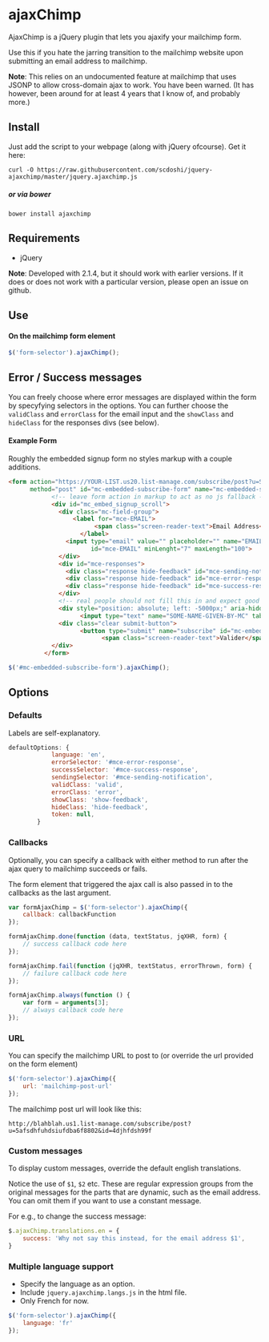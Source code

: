 # ajaxChimp

AjaxChimp is a jQuery plugin that lets you ajaxify your mailchimp form.

Use this if you hate the jarring transition to the mailchimp website upon submitting an email address to mailchimp.

**Note**: This relies on an undocumented feature at mailchimp that uses JSONP to allow cross-domain ajax to work. You have been warned. (It has however, been around for at least 4 years that I know of, and probably more.)


## Install

Just add the script to your webpage (along with jQuery ofcourse). Get it here:

```
curl -O https://raw.githubusercontent.com/scdoshi/jquery-ajaxchimp/master/jquery.ajaxchimp.js
```

##### or via bower

```
bower install ajaxchimp
```

## Requirements

* jQuery

**Note**: Developed with 2.1.4, but it should work with earlier versions. If it does or does not work with a particular version, please open an issue on github.


## Use

#### On the mailchimp form element

```js
$('form-selector').ajaxChimp();
```

## Error / Success messages

You can freely choose where error messages are displayed within the form by specyfying selectors in the options. You can further choose the `validClass` and `errorClass` for the email input and the `showClass` and `hideClass` for the responses divs (see below).

#### Example Form
Roughly the embedded signup form no styles markup with a couple additions.

```html
<form action="https://YOUR-LIST.us20.list-manage.com/subscribe/post?u=SOME-ADDRESS&amp;id=ID" autocomplete="off" 
      method="post" id="mc-embedded-subscribe-form" name="mc-embedded-subscribe-form" target="_blank">
            <!-- leave form action in markup to act as no js fallback -->
            <div id="mc_embed_signup_scroll">
              <div class="mc-field-group">
                  <label for="mce-EMAIL">
                        <span class="screen-reader-text">Email Address</span>
                    </label>
                <input type="email" value="" placeholder="" name="EMAIL" class="email text-field-input" 
                       id="mce-EMAIL" minLenght="7" maxLength="100">
              </div>
              <div id="mce-responses">
                <div class="response hide-feedback" id="mce-sending-notification"></div>
                <div class="response hide-feedback" id="mce-error-response"></div>
                <div class="response hide-feedback" id="mce-success-response"></div>
              </div>
              <!-- real people should not fill this in and expect good things - do not remove this or risk form bot signups-->
              <div style="position: absolute; left: -5000px;" aria-hidden="true">
                    <input type="text" name="SOME-NAME-GIVEN-BY-MC" tabindex="-1" value=""></div>
              <div class="clear submit-button">
                    <button type="submit" name="subscribe" id="mc-embedded-subscribe" class="button">
                          <span class="screen-reader-text">Valider</span></button></div>
            </div>
          </form>
```

```js
$('#mc-embedded-subscribe-form').ajaxChimp();
```


## Options

### Defaults
Labels are self-explanatory.

```js
defaultOptions: {
            language: 'en',
            errorSelector: '#mce-error-response',
            successSelector: '#mce-success-response',
            sendingSelector: '#mce-sending-notification',
            validClass: 'valid',
            errorClass: 'error',
            showClass: 'show-feedback',
            hideClass: 'hide-feedback',
            token: null,
        }
```

### Callbacks

Optionally, you can specify a callback with either method to run after the ajax query to mailchimp succeeds or fails.

The form element that triggered the ajax call is also passed in to the callbacks as the last argument.

```js
var formAjaxChimp = $('form-selector').ajaxChimp({
    callback: callbackFunction
});

formAjaxChimp.done(function (data, textStatus, jqXHR, form) {
    // success callback code here
});

formAjaxChimp.fail(function (jqXHR, textStatus, errorThrown, form) {
    // failure callback code here
});

formAjaxChimp.always(function () {
    var form = arguments[3];
    // always callback code here
});

```

### URL

You can specify the mailchimp URL to post to (or override the url provided on the form element)

```js
$('form-selector').ajaxChimp({
    url: 'mailchimp-post-url'
});
```

The mailchimp post url will look like this:

```
http://blahblah.us1.list-manage.com/subscribe/post?u=5afsdhfuhdsiufdba6f8802&id=4djhfdsh99f
```

### Custom messages

To display custom messages, override the default english translations.

Notice the use of `$1`, `$2` etc. These are regular expression groups from the original messages for the parts that are dynamic, such as the email address. You can omit them if you want to use a constant message.

For e.g., to change the success message:

```js
$.ajaxChimp.translations.en = {
    success: 'Why not say this instead, for the email address $1',
}

```

### Multiple language support

- Specify the language as an option.
- Include `jquery.ajaxchimp.langs.js` in the html file.
- Only French for now.

```js
$('form-selector').ajaxChimp({
    language: 'fr'
});
```


